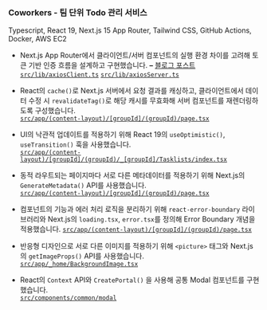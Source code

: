 ### Coworkers - 팀 단위 Todo 관리 서비스

Typescript, React 19, Next.js 15 App Router, Tailwind CSS, GitHub Actions, Docker, AWS EC2

- Next.js App Router에서 클라이언트/서버 컴포넌트의 실행 환경 차이를 고려해 토큰 기반 인증 흐름을 설계하고 구현했습니다. **–** [블로그 포스트](https://velog.io/@kangsj0327/Next.js-App-Router-%ED%99%98%EA%B2%BD%EC%97%90%EC%84%9C-%ED%86%A0%ED%81%B0-%EA%B8%B0%EB%B0%98-%EC%9D%B8%EC%A6%9D-%EB%B0%8F-%EC%9E%90%EB%8F%99-%EA%B0%B1%EC%8B%A0-%EC%B2%98%EB%A6%AC-%EA%B5%AC%ED%98%84%EA%B8%B0)  
  [`src/lib/axiosClient.ts`](https://github.com/KSJ27/coworkers/blob/main/src/lib/axiosClient.ts) [`src/lib/axiosServer.ts`](https://github.com/KSJ27/coworkers/blob/main/src/lib/axiosServer.ts)

- React의 `cache()`로 Next.js 서버에서 요청 결과를 캐싱하고, 클라이언트에서 데이터 수정 시 `revalidateTag()`로 해당 캐시를 무효화해 서버 컴포넌트를 재렌더링하도록 구성했습니다.  
  [`src/app/(content-layout)/[groupId]/(groupId)/page.tsx`](https://github.com/KSJ27/coworkers/blob/main/src/app/(content-layout)/%5BgroupId%5D/(groupId)/page.tsx)

- UI의 낙관적 업데이트를 적용하기 위해 React 19의 `useOptimistic()`, `useTransition()` 훅을 사용했습니다.  
  [`src/app/(content-layout)/[groupId]/(groupId)/_[groupId]/Tasklists/index.tsx`](https://github.com/KSJ27/coworkers/blob/main/src/app/(content-layout)/%5BgroupId%5D/(groupId)/_%5BgroupId%5D/Tasklists/index.tsx)

- 동적 라우트되는 페이지마다 서로 다른 메타데이터를 적용하기 위해 Next.js의 `GenerateMetadata()` API를 사용했습니다.  
  [`src/app/(content-layout)/[groupId]/(groupId)/page.tsx`](https://github.com/KSJ27/coworkers/blob/main/src/app/(content-layout)/%5BgroupId%5D/(groupId)/page.tsx)

- 컴포넌트의 기능과 에러 처리 로직을 분리하기 위해 `react-error-boundary` 라이브러리와 Next.js의 `loading.tsx`, `error.tsx`를 정의해 Error Boundary 개념을 적용했습니다.
  [`src/app/(content-layout)/[groupId]/(groupId)/page.tsx`](https://github.com/KSJ27/coworkers/blob/main/src/app/(content-layout)/%5BgroupId%5D/(groupId)/page.tsx)
  
- 반응형 디자인으로 서로 다른 이미지를 적용하기 위해 `<picture>` 태그와 Next.js의 `getImageProps()` API를 사용했습니다.  
  [`src/app/_home/BackgroundImage.tsx`](https://github.com/KSJ27/coworkers/blob/main/src/app/_home/BackgroundImage.tsx)

- React의 `Context` API와 `CreatePortal()` 을 사용해 공통 Modal 컴포넌트를 구현했습니다.  
  [`src/components/common/modal`](https://github.com/KSJ27/coworkers/tree/main/src/components/common/modal)
